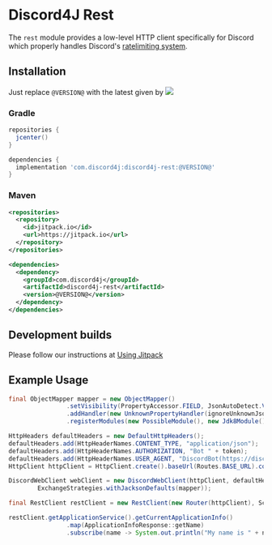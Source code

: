 # Discord4J Rest
The `rest` module provides a low-level HTTP client specifically for Discord which properly handles Discord's [ratelimiting system](https://discordapp.com/developers/docs/topics/rate-limits).

## Installation
Just replace `@VERSION@` with the latest given by ![](https://img.shields.io/maven-central/v/com.discord4j/discord4j-rest.svg?style=flat-square)
### Gradle
```groovy
repositories {
  jcenter()
}

dependencies {
  implementation 'com.discord4j:discord4j-rest:@VERSION@'
}
```
### Maven
```xml
<repositories>
  <repository>
    <id>jitpack.io</id>
    <url>https://jitpack.io</url>
  </repository>
</repositories>

<dependencies>
  <dependency>
    <groupId>com.discord4j</groupId>
    <artifactId>discord4j-rest</artifactId>
    <version>@VERSION@</version>
  </dependency>
</dependencies>
```

## Development builds
Please follow our instructions at [Using Jitpack](https://github.com/Discord4J/Discord4J/wiki/Using-Jitpack)

## Example Usage
```java
final ObjectMapper mapper = new ObjectMapper()
                .setVisibility(PropertyAccessor.FIELD, JsonAutoDetect.Visibility.ANY)
                .addHandler(new UnknownPropertyHandler(ignoreUnknownJsonKeys))
                .registerModules(new PossibleModule(), new Jdk8Module());

HttpHeaders defaultHeaders = new DefaultHttpHeaders();
defaultHeaders.add(HttpHeaderNames.CONTENT_TYPE, "application/json");
defaultHeaders.add(HttpHeaderNames.AUTHORIZATION, "Bot " + token);
defaultHeaders.add(HttpHeaderNames.USER_AGENT, "DiscordBot(https://discord4j.com, v3)");
HttpClient httpClient = HttpClient.create().baseUrl(Routes.BASE_URL).compress(true);

DiscordWebClient webClient = new DiscordWebClient(httpClient, defaultHeaders,
        ExchangeStrategies.withJacksonDefaults(mapper));

final RestClient restClient = new RestClient(new Router(httpClient), Schedulers.elastic());

restClient.getApplicationService().getCurrentApplicationInfo()
                .map(ApplicationInfoResponse::getName)
                .subscribe(name -> System.out.println("My name is " + name));
```
